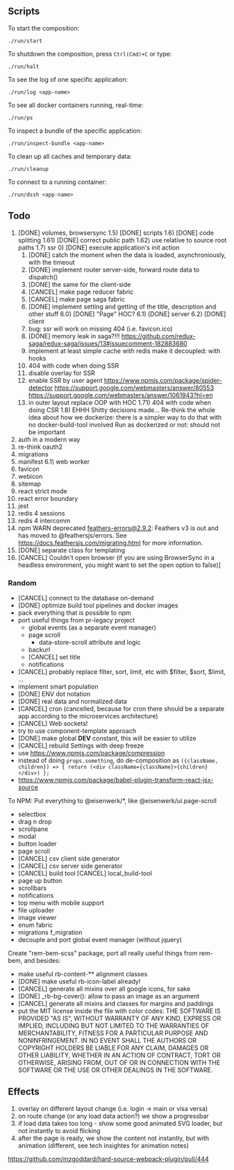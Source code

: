 ## Scripts

To start the composition:
~~~
./run/start
~~~

To shutdown the composition, press `Ctrl(Cmd)+C` or type:
~~~
./run/halt
~~~

To see the log of one specific application:
~~~
./run/log <app-name>
~~~

To see all docker containers running, real-time:
~~~
./run/ps
~~~

To inspect a bundle of the specific application:
~~~
./run/inspect-bundle <app-name>
~~~

To clean up all caches and temporary data:
~~~
./run/cleanup
~~~

To connect to a running container:
~~~
./run/dssh <app-name>
~~~

## Todo

1) [DONE] volumes, browsersync
1.5) [DONE] scripts
1.6) [DONE] code splitting
1.61) [DONE] correct public path
1.62) use relative to source root paths
1.7) ssr
    0) [DONE] execute application's init action
    1) [DONE] catch the moment when the data is loaded, asynchroniously, with the timeout
    2) [DONE] implement router server-side, forward route data to dispatch()
    3) [DONE] the same for the client-side
    4) [CANCEL] make page reducer fabric
    5) [CANCEL] make page saga fabric
    6) [DONE] implement setting and getting of the title, description and other stuff
        6.0) [DONE] "Page" HOC?
        6.1) [DONE] server
        6.2) [DONE] client
    7) bug: ssr will work on missing 404 (i.e. favicon.ico)
    8) [DONE] memory leak in saga?!!!
        https://github.com/redux-saga/redux-saga/issues/13#issuecomment-182883680
    9) implement at least simple cache with redis
        make it decoupled: with hooks
    10) 404 with code when doing SSR
    11) disable overlay for SSR
    12) enable SSR by user agent
        https://www.npmjs.com/package/spider-detector
        https://support.google.com/webmasters/answer/80553
        https://support.google.com/webmasters/answer/1061943?hl=en
    13) in outer layout replace OOP with HOC
1.71) 404 with code when doing CSR
1.8) EHHH Shitty decisions made...
    Re-think the whole idea about how we dockerize: there is a simpler way to do that with no docker-build-tool involved
    Run as dockerized or not: should not be important
2) auth in a modern way
4) re-think oauth2
5) migrations
6) manifest
6.1) web worker
7) favicon
8) webicon
9) sitemap
10) react strict mode
11) react error boundary
13) jest
14) redis 4 sessions
15) redis 4 intercomm
16) npm WARN deprecated feathers-errors@2.9.2: Feathers v3 is out and has moved to @feathersjs/errors. See https://docs.feathersjs.com/migrating.html for more information.
17) [DONE] separate class for templating
18) [CANCEL] Couldn't open browser (if you are using BrowserSync in a headless environment, you might want to set the open option to false)]

### Random
* [CANCEL] connect to the database on-demand
* [DONE] optimize build tool pipelines and docker images
* pack everything that is possible to npm
* port useful things from pr-legacy project
    * global events (as a separate event manager)
    * page scroll
        * data-store-scroll attribute and logic
    * backurl
    * [CANCEL] set title
    * notifications
* [CANCEL] probably replace filter, sort, limit, etc with $filter, $sort, $limit, ...
* implement smart population
* [DONE] ENV dot notation
* [DONE] real data and normalized data
* [CANCEL] cron (cancelled, because for cron there should be a separate app according to the microservices architecture)
* [CANCEL] Web sockets!
* try to use component-template approach
* [DONE] make global __DEV__ constant, this will be easier to utilize
* [CANCEL] rebuild Settings with deep freeze
* use https://www.npmjs.com/package/compression
* instead of doing `props.something`, do de-composition as `({className, children}) => { return (<div className={className}>{children}</div>) };`
* https://www.npmjs.com/package/babel-plugin-transform-react-jsx-source

To NPM:
Put everything to @eisenwerk/*, like @eisenwerk/ui.page-scroll

* selectbox
* drag n drop
* scrollpane
* modal
* button loader
* page scroll
* [CANCEL] csv client side generator
* [CANCEL] csv server side generator
* [CANCEL] build tool
    [CANCEL] local_build-tool
* page up button
* scrollbars
* notifications
* top menu with mobile support
* file uploader
* image viewer
* enum fabric
* migrations
    f_migration
* decouple and port global event manager (without jquery)

Create "rem-bem-scss" package, port all really useful things from rem-bem, and besides:
* make useful rb-content-** alignment classes
* [DONE] make useful rb-icon-label already!
* [CANCEL] generate all mixins over all google icons, for sake
* [DONE] _rb-bg-cover(): allow to pass an image as an argument
* [CANCEL] generate all mixins and classes for margins and paddings
* put the MIT license inside the file with color codes:
THE SOFTWARE IS PROVIDED "AS IS", WITHOUT WARRANTY OF ANY KIND, EXPRESS OR IMPLIED, INCLUDING BUT NOT LIMITED TO THE WARRANTIES OF MERCHANTABILITY, FITNESS FOR A PARTICULAR PURPOSE AND NONINFRINGEMENT. IN NO EVENT SHALL THE AUTHORS OR COPYRIGHT HOLDERS BE LIABLE FOR ANY CLAIM, DAMAGES OR OTHER LIABILITY, WHETHER IN AN ACTION OF CONTRACT, TORT OR OTHERWISE, ARISING FROM, OUT OF OR IN CONNECTION WITH THE SOFTWARE OR THE USE OR OTHER DEALINGS IN THE SOFTWARE.

## Effects

1) overlay on different layout change (i.e. login -> main or visa versa)
2) on route change (or any load data action?) we show a progressbar
3) if load data takes too long - show some good animated SVG loader, but not instantly to avoid flicking
4) after the page is ready, we show the content not instantly, but with animation (different, see tech insightes for animation notes)

https://github.com/mzgoddard/hard-source-webpack-plugin/pull/444
